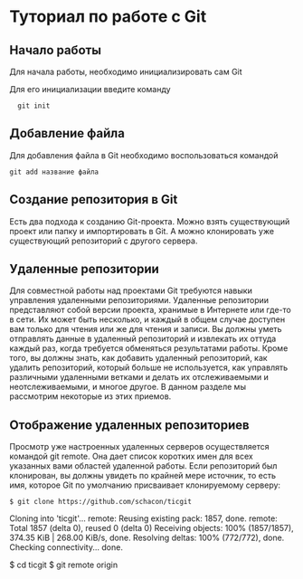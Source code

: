 # Туториал по работе с Git

## Начало работы

Для начала работы, необходимо инициализировать сам Git

Для его инициализации введите команду 

```
  git init
```

## Добавление файла

Для добавления файла в Git необходимо воспользоваться командой 

```
git add название файла
```
## Создание репозитория в Git
Есть два подхода к созданию Git-проекта. Можно взять существующий проект или 
папку и импортировать в Git. А можно клонировать уже существующий репозиторий с другого сервера.
## Удаленные репозитории
Для совместной работы над проектами Git требуются навыки управления удаленными репозиториями. Удаленные репозитории представляют собой версии проекта, 
хранимые в Интернете или где-то в сети. Их может быть несколько, и каждый в 
общем случае доступен вам только для чтения или же для чтения и записи. Вы 
должны уметь отправлять данные в удаленный репозиторий и извлекать их оттуда 
каждый раз, когда требуется обменяться результатами работы. Кроме того, вы должны знать, как добавить удаленный репозиторий, как удалить репозиторий, который 
больше не используется, как управлять различными удаленными ветками и делать 
их отслеживаемыми и неотслеживаемыми, и многое другое. В данном разделе мы 
рассмотрим некоторые из этих приемов.

## Отображение удаленных репозиториев
Просмотр уже настроенных удаленных серверов осуществляется командой git
remote. Она дает список коротких имен для всех указанных вами областей удаленной работы. Если репозиторий был клонирован, вы должны увидеть по крайней 
мере источник, то есть имя, которое Git по умолчанию присваивает клонируемому 
серверу:
```
$ git clone https://github.com/schacon/ticgit
```

Cloning into 'ticgit'...
remote: Reusing existing pack: 1857, done.
remote: Total 1857 (delta 0), reused 0 (delta 0)
Receiving objects: 100% (1857/1857), 374.35 KiB | 268.00 KiB/s, done.
Resolving deltas: 100% (772/772), done.
Checking connectivity... done.

$ cd ticgit
$ git remote
origin